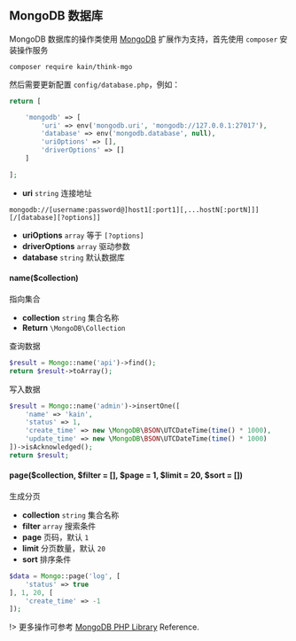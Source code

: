 ## MongoDB 数据库

MongoDB 数据库的操作类使用 [MongoDB](http://pecl.php.net/package/mongodb) 扩展作为支持，首先使用 `composer` 安装操作服务

```shell
composer require kain/think-mgo
```

然后需要更新配置 `config/database.php`，例如：

```php
return [

    'mongodb' => [
        'uri' => env('mongodb.uri', 'mongodb://127.0.0.1:27017'),
        'database' => env('mongodb.database', null),
        'uriOptions' => [],
        'driverOptions' => []
    ]
    
];
```

- **uri** `string` 连接地址

```
mongodb://[username:password@]host1[:port1][,...hostN[:portN]]][/[database][?options]]
```

- **uriOptions** `array` 等于 `[?options]`
- **driverOptions** `array` 驱动参数
- **database** `string` 默认数据库

#### name($collection)

指向集合

- **collection** `string` 集合名称
- **Return** `\MongoDB\Collection`

查询数据

```php
$result = Mongo::name('api')->find();
return $result->toArray();
```

写入数据

```php
$result = Mongo::name('admin')->insertOne([
    'name' => 'kain',
    'status' => 1,
    'create_time' => new \MongoDB\BSON\UTCDateTime(time() * 1000),
    'update_time' => new \MongoDB\BSON\UTCDateTime(time() * 1000)
])->isAcknowledged();
return $result;
```

#### page($collection, $filter = [], $page = 1, $limit = 20, $sort = [])

生成分页

- **collection** `string` 集合名称
- **filter** `array` 搜索条件
- **page** 页码，默认 `1`
- **limit** 分页数量，默认 `20`
- **sort** 排序条件

```php
$data = Mongo::page('log', [
    'status' => true
], 1, 20, [
    'create_time' => -1
]);
```

!> 更多操作可参考 [MongoDB PHP Library](https://docs.mongodb.com/php-library/current/reference/) Reference.
